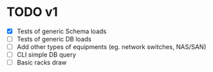 # TODO v1

- [x] Tests of generic Schema loads
- [ ] Tests of generic DB loads
- [ ] Add other types of equipments (eg. network switches, NAS/SAN)
- [ ] CLI simple DB query
- [ ] Basic racks draw
